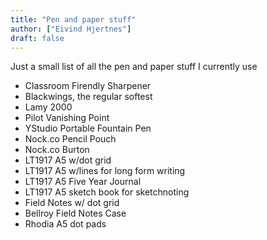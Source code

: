 ```yaml
---
title: "Pen and paper stuff"
author: ["Eivind Hjertnes"]
draft: false
---
```


Just a small list of all the pen and paper stuff I currently use

-   Classroom Firendly Sharpener
-   Blackwings, the regular softest
-   Lamy 2000
-   Pilot Vanishing Point
-   YStudio Portable Fountain Pen
-   Nock.co Pencil Pouch
-   Nock.co Burton
-   LT1917 A5 w/dot grid
-   LT1917 A5 w/lines for long form writing
-   LT1917 A5 Five Year Journal
-   LT1917 A5 sketch book for sketchnoting
-   Field Notes w/ dot grid
-   Bellroy Field Notes Case
-   Rhodia A5 dot pads
